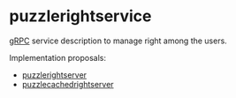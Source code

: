 # puzzlerightservice

[gRPC](https://grpc.io/) service description to manage right among the users.

Implementation proposals:
- [puzzlerightserver](https://github.com/dvaumoron/puzzlerightserver)
- [puzzlecachedrightserver](https://github.com/dvaumoron/puzzlecachedrightserver)
